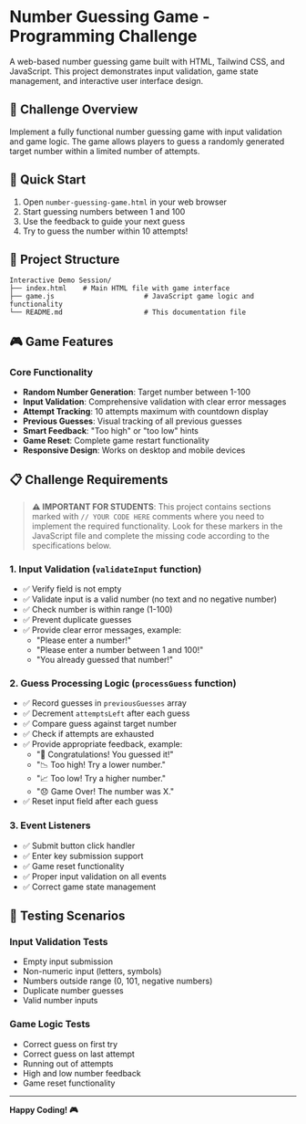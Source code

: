 # Number Guessing Game - Programming Challenge

A web-based number guessing game built with HTML, Tailwind CSS, and JavaScript. This project demonstrates input validation, game state management, and interactive user interface design.

## 🎯 Challenge Overview

Implement a fully functional number guessing game with input validation and game logic. The game allows players to guess a randomly generated target number within a limited number of attempts.

## 🚀 Quick Start

1. Open `number-guessing-game.html` in your web browser
2. Start guessing numbers between 1 and 100
3. Use the feedback to guide your next guess
4. Try to guess the number within 10 attempts!

## 📁 Project Structure

```
Interactive Demo Session/
├── index.html    # Main HTML file with game interface
├── game.js                      # JavaScript game logic and functionality
└── README.md                    # This documentation file
```

## 🎮 Game Features

### Core Functionality

- **Random Number Generation**: Target number between 1-100
- **Input Validation**: Comprehensive validation with clear error messages
- **Attempt Tracking**: 10 attempts maximum with countdown display
- **Previous Guesses**: Visual tracking of all previous guesses
- **Smart Feedback**: "Too high" or "too low" hints
- **Game Reset**: Complete game restart functionality
- **Responsive Design**: Works on desktop and mobile devices

## 📋 Challenge Requirements

> **⚠️ IMPORTANT FOR STUDENTS**: This project contains sections marked with `// YOUR CODE HERE` comments where you need to implement the required functionality. Look for these markers in the JavaScript file and complete the missing code according to the specifications below.

### 1. Input Validation (`validateInput` function)

- ✅ Verify field is not empty
- ✅ Validate input is a valid number (no text and no negative number)
- ✅ Check number is within range (1-100)
- ✅ Prevent duplicate guesses
- ✅ Provide clear error messages, example:
  - "Please enter a number!"
  - "Please enter a number between 1 and 100!"
  - "You already guessed that number!"

### 2. Guess Processing Logic (`processGuess` function)

- ✅ Record guesses in `previousGuesses` array
- ✅ Decrement `attemptsLeft` after each guess
- ✅ Compare guess against target number
- ✅ Check if attempts are exhausted
- ✅ Provide appropriate feedback, example:
  - "🎉 Congratulations! You guessed it!"
  - "📉 Too high! Try a lower number."
  - "📈 Too low! Try a higher number."
  - "😞 Game Over! The number was X."
- ✅ Reset input field after each guess

### 3. Event Listeners

- ✅ Submit button click handler
- ✅ Enter key submission support
- ✅ Game reset functionality
- ✅ Proper input validation on all events
- ✅ Correct game state management

## 🧪 Testing Scenarios

### Input Validation Tests

- Empty input submission
- Non-numeric input (letters, symbols)
- Numbers outside range (0, 101, negative numbers)
- Duplicate number guesses
- Valid number inputs

### Game Logic Tests

- Correct guess on first try
- Correct guess on last attempt
- Running out of attempts
- High and low number feedback
- Game reset functionality

---

**Happy Coding! 🎮**
